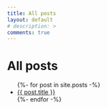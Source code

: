 ```yaml
---
title: All posts
layout: default
# description: >
comments: true
---
```



# All posts

<ul>
{%- for post in site.posts -%}
    <li>
        <a href="{{ post.url }}">{{ post.title }}</a>
    </li>
{%- endfor -%}
</ul>
